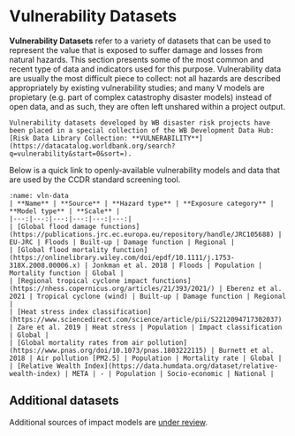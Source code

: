 # Vulnerability Datasets

**Vulnerability Datasets** refer to a variety of datasets that can be used to represent the value that is exposed to suffer damage and losses from natural hazards.
This section presents some of the most common and recent type of data and indicators used for this purpose. Vulnerability data are usually the most difficult piece to collect: not all hazards are described appropriately by existing vulnerability studies; and many V models are propietary (e.g. part of complex catastrophy disaster models) instead of open data, and as such, they are often left unshared within a project output.

```{seealso}
Vulnerability datasets developed by WB disaster risk projects have been placed in a special collection of the WB Development Data Hub: [Risk Data Library Collection: **VULNERABILITY**](https://datacatalog.worldbank.org/search?q=vulnerability&start=0&sort=).
```

Below is a quick link to openly-available vulnerability models and data that are used by the CCDR standard screening tool.

```{table}
:name: vln-data
| **Name** | **Source** | **Hazard type** | **Exposure category** | **Model type** | **Scale** |
|---:|---:|---:|---:|---:|---:|
| [Global flood damage functions](https://publications.jrc.ec.europa.eu/repository/handle/JRC105688) | EU-JRC | Floods | Built-up | Damage function | Regional |
| [Global flood mortality function](https://onlinelibrary.wiley.com/doi/epdf/10.1111/j.1753-318X.2008.00006.x) | Jonkman et al. 2018 | Floods | Population | Mortality function | Global |
| [Regional tropical cyclone impact functions](https://nhess.copernicus.org/articles/21/393/2021/) | Eberenz et al. 2021 | Tropical cyclone (wind) | Built-up | Damage function | Regional |
| [Heat stress index classification](https://www.sciencedirect.com/science/article/pii/S2212094717302037) | Zare et al. 2019 | Heat stress | Population | Impact classification | Global |
| [Global mortality rates from air pollution](https://www.pnas.org/doi/10.1073/pnas.1803222115) | Burnett et al. 2018 | Air pollution [PM2.5] | Population | Mortality rate | Global |
| [Relative Wealth Index](https://data.humdata.org/dataset/relative-wealth-index) | META | - | Population | Socio-economic | National |
```

## Additional datasets

Additional sources of impact models are [under review](https://github.com/GFDRR/rdl-standard/issues/29).

<!--

```{table}
:name: vln-data
| **Name** | **Developer** | **Metric** | **Resolution** | **Last update** |
|---:|---:|---:|---:|---:|
| [Global Agro-Ecological Zones (GAEZ)](https://gaez.fao.org/) | FAO | The GAEZ v4 spatial data cover six themes: (1) Land and Water Resources, (2) Agro-climatic Resources, (3) Agro-climatic Potential Yield, (4) Suitability and Attainable Yield, (5) Actual Yields and Production, and (6) Yield and Production Gaps | 1 km | 2010 |
| [Gridded Livestock of the World (GLW)](https://www.fao.org/livestock-systems/global-distributions/en/) | FAO | Global distributions of cattle, buffaloes, sheep, goats, horses, pigs, chickens and ducks | 10 km | 2015 |
```
-->